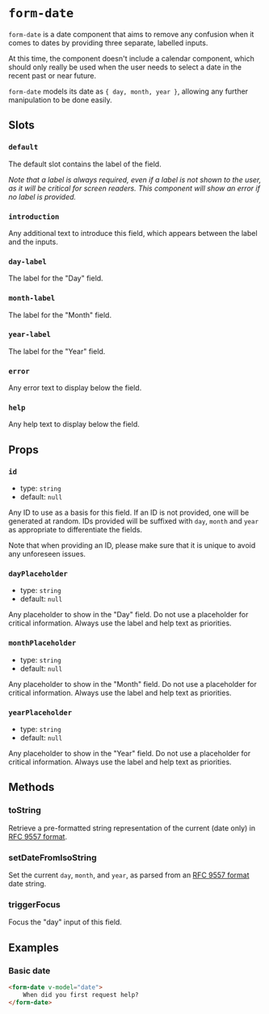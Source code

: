 # `form-date`

`form-date` is a date component that aims to remove any confusion when it comes to dates by providing three separate, labelled inputs.

At this time, the component doesn't include a calendar component, which should only really be used when the user needs to select a date in the recent past or near future.

`form-date` models its date as `{ day, month, year }`, allowing any further manipulation to be done easily.

## Slots

### `default`

The default slot contains the label of the field.

_Note that a label is always required, even if a label is not shown to the user, as it will be critical for screen readers. This component will show an error if no label is provided._

### `introduction`

Any additional text to introduce this field, which appears between the label and the inputs.

### `day-label`

The label for the "Day" field.

### `month-label`

The label for the "Month" field.

### `year-label`

The label for the "Year" field.

### `error`

Any error text to display below the field.

### `help`

Any help text to display below the field.

## Props

### `id`

- type: `string`
- default: `null`

Any ID to use as a basis for this field. If an ID is not provided, one will be generated at random. IDs provided will be suffixed with `day`, `month` and `year` as appropriate to differentiate the fields.

Note that when providing an ID, please make sure that it is unique to avoid any unforeseen issues.

### `dayPlaceholder`

- type: `string`
- default: `null`

Any placeholder to show in the "Day" field. Do not use a placeholder for critical information. Always use the label and help text as priorities.

### `monthPlaceholder`

- type: `string`
- default: `null`

Any placeholder to show in the "Month" field. Do not use a placeholder for critical information. Always use the label and help text as priorities.

### `yearPlaceholder`

- type: `string`
- default: `null`

Any placeholder to show in the "Year" field. Do not use a placeholder for critical information. Always use the label and help text as priorities.

## Methods

### toString

Retrieve a pre-formatted string representation of the current (date only) in [RFC 9557 format](https://developer.mozilla.org/en-US/docs/Web/JavaScript/Reference/Global_Objects/Temporal/PlainDate#rfc_9557_format).

### setDateFromIsoString

Set the current `day`, `month`, and `year`, as parsed from an [RFC 9557 format](https://developer.mozilla.org/en-US/docs/Web/JavaScript/Reference/Global_Objects/Temporal/PlainDate#rfc_9557_format) date string.

### triggerFocus

Focus the "day" input of this field.

## Examples

### Basic date

```html
<form-date v-model="date">
	When did you first request help?
</form-date>
```
